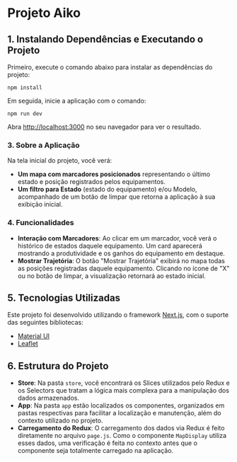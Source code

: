 # Projeto Aiko

## 1. Instalando Dependências e Executando o Projeto

Primeiro, execute o comando abaixo para instalar as dependências do projeto:

```
npm install
```

Em seguida, inicie a aplicação com o comando:

```
npm run dev
```

Abra [http://localhost:3000](http://localhost:3000) no seu navegador para ver o resultado.


### 3. Sobre a Aplicação


Na tela inicial do projeto, você verá:

- **Um mapa com marcadores posicionados** representando o último estado e posição registrados pelos equipamentos.
- **Um filtro para Estado** (estado do equipamento) e/ou Modelo, acompanhado de um botão de limpar que retorna a aplicação à sua exibição inicial.

### 4. Funcionalidades

- **Interação com Marcadores**: Ao clicar em um marcador, você verá o histórico de estados daquele equipamento. Um card aparecerá mostrando a produtividade e os ganhos do equipamento em destaque.
- **Mostrar Trajetória**: O botão "Mostrar Trajetória" exibirá no mapa todas as posições registradas daquele equipamento. Clicando no ícone de "X" ou no botão de limpar, a visualização retornará ao estado inicial.

## 5. Tecnologias Utilizadas

Este projeto foi desenvolvido utilizando o framework [Next.js](https://nextjs.org/), com o suporte das seguintes bibliotecas:

- [Material UI](https://mui.com/)
- [Leaflet](https://leafletjs.com/)

## 6. Estrutura do Projeto

- **Store**: Na pasta `store`, você encontrará os Slices utilizados pelo Redux e os Selectors que tratam a lógica mais complexa para a manipulação dos dados armazenados.
- **App**: Na pasta `app` estão localizados os componentes, organizados em pastas respectivas para facilitar a localização e manutenção, além do contexto utilizado no projeto.
- **Carregamento do Redux**: O carregamento dos dados via Redux é feito diretamente no arquivo `page.js`. Como o componente `MapDisplay` utiliza esses dados, uma verificação é feita no contexto antes que o componente seja totalmente carregado na aplicação.


